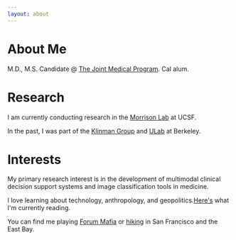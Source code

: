 ```yaml
---
layout: about 
---
```


# About Me
M.D., M.S. Candidate @ [The Joint Medical Program](https://publichealth.berkeley.edu/academics/joint-medical-program/). Cal alum.
<br/>

# Research
I am currently conducting research in the [Morrison Lab](https://morrisonlab.ucsf.edu/) at UCSF. 

In the past, I was part of the [Klinman Group](http://www.cchem.berkeley.edu/jukgrp/klinman_group/Home.html) and [ULab](https://ulab.berkeley.edu/labs/bio) at Berkeley.
<br/>

# Interests
My primary research interest is in the development of multimodal clinical decision support systems and image classification tools in medicine.

I love learning about technology, anthropology, and geopolitics.[Here's](https://www.goodreads.com/user/show/108682054-philip-shih) what I'm currently reading.

You can find me playing [Forum Mafia](https://www.sc2mafia.com/forum/) or [hiking](https://www.alltrails.com/members/philip-shih-2?ref=header) in San Francisco and the East Bay. 

